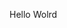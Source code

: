Hello Wolrd










































































































































































































































































































































































































































































































































































































































































































































































































































































































































































































































































































































































































































































































































































































































































































































































































































































































































































































































































































































































































































































































































































































































































































































